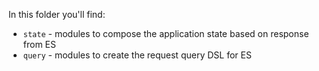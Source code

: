 In this folder you'll find:

- `state` - modules to compose the application state based on response from ES
- `query` - modules to create the request query DSL for ES
